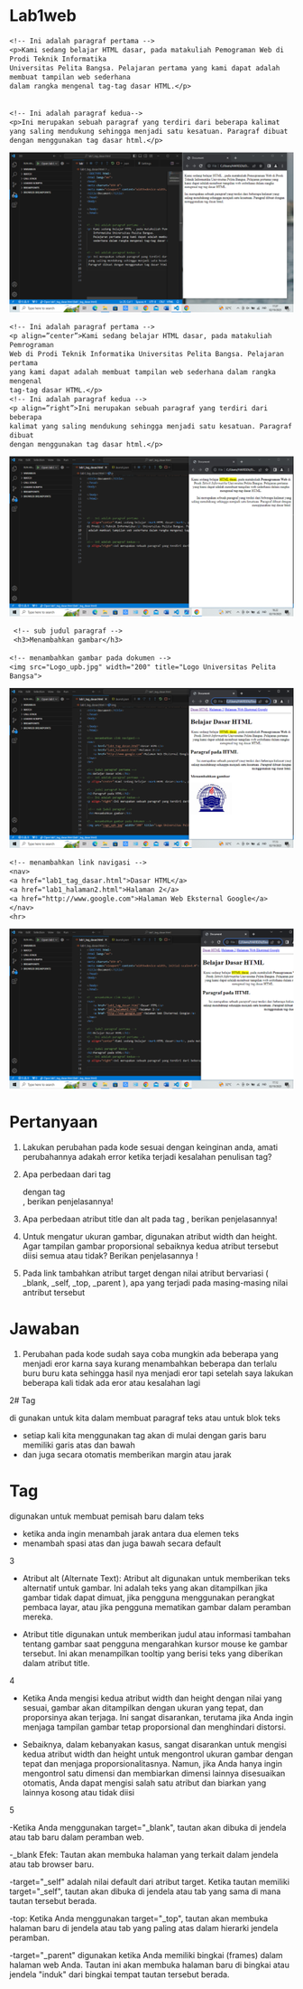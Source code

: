 # Lab1web

 ```
<!-- Ini adalah paragraf pertama -->
<p>Kami sedang belajar HTML dasar, pada matakuliah Pemograman Web di Prodi Teknik Informatika
 Universitas Pelita Bangsa. Pelajaran pertama yang kami dapat adalah membuat tampilan web sederhana 
dalam rangka mengenal tag-tag dasar HTML.</p>


<!-- Ini adalah paragraf kedua-->
<p>Ini merupakan sebuah paragraf yang terdiri dari beberapa kalimat
 yang saling mendukung sehingga menjadi satu kesatuan. Paragraf dibuat dengan menggunakan tag dasar html.</p>
```

![gambar1](Lab1web.png)

```
<!-- Ini adalah paragraf pertama -->
<p align=”center”>Kami sedang belajar HTML dasar, pada matakuliah Pemrograman
Web di Prodi Teknik Informatika Universitas Pelita Bangsa. Pelajaran pertama
yang kami dapat adalah membuat tampilan web sederhana dalam rangka mengenal
tag-tag dasar HTML.</p>
<!-- Ini adalah paragraf kedua -->
<p align=”right”>Ini merupakan sebuah paragraf yang terdiri dari beberapa
kalimat yang saling mendukung sehingga menjadi satu kesatuan. Paragraf dibuat
dengan menggunakan tag dasar html.</p>
```

![gambar1](LabWeb5.png)

```
 <!-- sub judul paragraf -->
 <h3>Menambahkan gambar</h3>

<!-- menambahkan gambar pada dokumen -->
<img src="Logo_upb.jpg" width="200" title="Logo Universitas Pelita Bangsa">
```
![gambar1](LabWeb4.png)


```
<!-- menambahkan link navigasi -->
<nav>
<a href="lab1_tag_dasar.html">Dasar HTML</a>
<a href="lab1_halaman2.html">Halaman 2</a>
<a href="http://www.google.com">Halaman Web Eksternal Google</a>
</nav>
<hr>
```
![gambar1](LabWeb3.png)





# Pertanyaan 

1. Lakukan perubahan pada kode sesuai dengan keinginan anda, amati perubahannya adakah
error ketika terjadi kesalahan penulisan tag?

2. Apa perbedaan dari tag <p> dengan tag <br>, berikan penjelasannya!

3. Apa perbedaan atribut title dan alt pada tag <img>, berikan penjelasannya!

4. Untuk mengatur ukuran gambar, digunakan atribut width dan height. Agar tampilan gambar
proporsional sebaiknya kedua atribut tersebut diisi semua atau tidak? Berikan penjelasannya
!

5. Pada link tambahkan atribut target dengan nilai atribut bervariasi ( _blank, _self, _top,
_parent ), apa yang terjadi pada masing-masing nilai antribut tersebut



# Jawaban 

1. Perubahan pada kode sudah saya coba mungkin ada beberapa yang menjadi eror karna saya kurang menambahkan beberapa dan terlalu buru buru kata sehingga hasil nya menjadi eror tapi setelah saya lakukan beberapa kali tidak ada eror atau kesalahan lagi

2# Tag  <p> di gunakan untuk kita dalam membuat paragraf teks atau untuk blok teks 
- setiap kali kita menggunakan tag akan di mulai dengan garis baru memiliki garis atas dan bawah
- dan juga secara otomatis memberikan margin atau jarak

#  Tag<br> 
digunakan untuk membuat pemisah baru dalam teks

- ketika anda ingin menambah jarak antara dua elemen teks 
- menambah spasi atas dan juga bawah secara default 

3
- Atribut alt (Alternate Text):
Atribut alt digunakan untuk memberikan teks alternatif untuk gambar. Ini adalah teks yang akan ditampilkan jika gambar tidak dapat dimuat, jika pengguna menggunakan perangkat pembaca layar, atau jika pengguna mematikan gambar dalam peramban mereka.

- Atribut title digunakan untuk memberikan judul atau informasi tambahan tentang gambar saat pengguna mengarahkan kursor mouse ke gambar tersebut. Ini akan menampilkan tooltip yang berisi teks yang diberikan dalam atribut title.

4 

- Ketika Anda mengisi kedua atribut width dan height dengan nilai yang sesuai, gambar akan ditampilkan dengan ukuran yang tepat, dan proporsinya akan terjaga. Ini sangat disarankan, terutama jika Anda ingin menjaga tampilan gambar tetap proporsional dan menghindari distorsi.

- Sebaiknya, dalam kebanyakan kasus, sangat disarankan untuk mengisi kedua atribut width dan height untuk mengontrol ukuran gambar dengan tepat dan menjaga proporsionalitasnya. Namun, jika Anda hanya ingin mengontrol satu dimensi dan membiarkan dimensi lainnya disesuaikan otomatis, Anda dapat mengisi salah satu atribut dan biarkan yang lainnya kosong atau tidak diisi

5

-Ketika Anda menggunakan target="_blank", tautan akan dibuka di jendela atau tab baru dalam peramban web.

-_blank Efek: Tautan akan membuka halaman yang terkait dalam jendela atau tab browser baru.

-target="_self" adalah nilai default dari atribut target. Ketika tautan memiliki target="_self", tautan akan dibuka di jendela atau tab yang sama di mana tautan tersebut berada.

-top:
 Ketika Anda menggunakan target="_top", tautan akan membuka halaman baru di jendela atau tab yang paling atas dalam hierarki jendela peramban.

-target="_parent" digunakan ketika Anda memiliki bingkai (frames) dalam halaman web Anda. Tautan ini akan membuka halaman baru di bingkai atau jendela "induk" dari bingkai tempat tautan tersebut berada.
